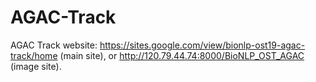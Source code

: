 # AGAC-Track
AGAC Track website: https://sites.google.com/view/bionlp-ost19-agac-track/home (main site), or http://120.79.44.74:8000/BioNLP_OST_AGAC (image site).
